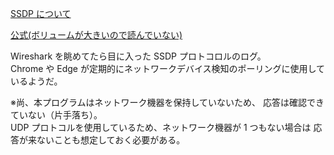[SSDP について](https://datatracker.ietf.org/doc/html/draft-cai-ssdp-v1-03)

[公式(ボリュームが大きいので読んでいない)](http://upnp.org/specs/arch/UPnP-arch-DeviceArchitecture-v1.1.pdf)

Wireshark を眺めてたら目に入った SSDP プロトコロルのログ。  
Chrome や Edge が定期的にネットワークデバイス検知のポーリングに使用しているようだ。

※尚、本プログラムはネットワーク機器を保持していないため、
応答は確認できていない（片手落ち）。  
UDP プロトコルを使用しているため、ネットワーク機器が 1 つもない場合は
応答が来ないことも想定しておく必要がある。
